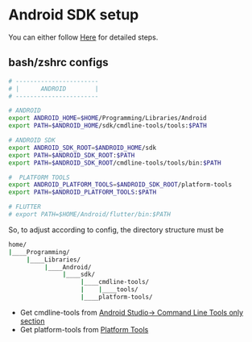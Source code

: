 # Android SDK setup

You can either follow [Here](https://www.how2shout.com/linux/2-ways-to-install-flutter-on-ubuntu-20-04-18-04-21-04-linux/) for detailed steps.

## bash/zshrc configs

```bash
# -----------------------
# |      ANDROID        |
# -----------------------

# ANDROID
export ANDROID_HOME=$HOME/Programming/Libraries/Android
export PATH=$ANDROID_HOME/sdk/cmdline-tools/tools:$PATH

# ANDROID SDK
export ANDROID_SDK_ROOT=$ANDROID_HOME/sdk
export PATH=$ANDROID_SDK_ROOT:$PATH
export PATH=$ANDROID_SDK_ROOT/cmdline-tools/tools/bin:$PATH

#  PLATFORM TOOLS
export ANDROID_PLATFORM_TOOLS=$ANDROID_SDK_ROOT/platform-tools
export PATH=$ANDROID_PLATFORM_TOOLS:$PATH

# FLUTTER
# export PATH=$HOME/Android/flutter/bin:$PATH

```

So, to adjust according to config, the directory structure must be

```bash
home/
|____Programming/
     |____Libraries/
          |____Android/
               |____sdk/
                    |____cmdline-tools/
                    |    |____tools/
                    |____platform-tools/
```

* Get cmdline-tools from [Android Studio-> Command Line Tools only section](https://developer.android.com/studio)
* Get platform-tools from [Platform Tools](https://developer.android.com/studio/releases/platform-tools)
